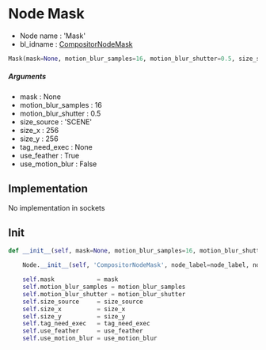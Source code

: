 # Node Mask

- Node name : 'Mask'
- bl_idname : [CompositorNodeMask](https://docs.blender.org/api/current/bpy.types.CompositorNodeMask.html)


``` python
Mask(mask=None, motion_blur_samples=16, motion_blur_shutter=0.5, size_source='SCENE', size_x=256, size_y=256, tag_need_exec=None, use_feather=True, use_motion_blur=False, node_label=None, node_color=None)
```
##### Arguments

- mask : None
- motion_blur_samples : 16
- motion_blur_shutter : 0.5
- size_source : 'SCENE'
- size_x : 256
- size_y : 256
- tag_need_exec : None
- use_feather : True
- use_motion_blur : False

## Implementation

No implementation in sockets

## Init

``` python
def __init__(self, mask=None, motion_blur_samples=16, motion_blur_shutter=0.5, size_source='SCENE', size_x=256, size_y=256, tag_need_exec=None, use_feather=True, use_motion_blur=False, node_label=None, node_color=None):

    Node.__init__(self, 'CompositorNodeMask', node_label=node_label, node_color=node_color)

    self.mask            = mask
    self.motion_blur_samples = motion_blur_samples
    self.motion_blur_shutter = motion_blur_shutter
    self.size_source     = size_source
    self.size_x          = size_x
    self.size_y          = size_y
    self.tag_need_exec   = tag_need_exec
    self.use_feather     = use_feather
    self.use_motion_blur = use_motion_blur
```
